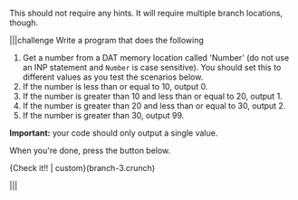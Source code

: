 This should not require any hints. It will require multiple branch locations, though.

|||challenge
Write a program that does the following

1. Get a number from a DAT memory location called 'Number' (do not use an INP statement and `Number` is case sensitive). You should set this to different values as you test the scenarios below.
1. If the number is less than or equal to 10, output 0.
1. If the number is greater than 10 and less than or equal to 20, output 1.
1. If the number is greater than 20 and less than or equal to 30, output 2.
1. If the number is greater than 30, output 99.

**Important:** your code should only output a single value.

When you're done, press the button below.

{Check it!! | custom}(branch-3.crunch)

|||